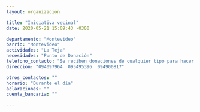 ```yaml
---
layout: organizacion

title: "Iniciativa vecinal"
date: 2020-05-21 15:09:43 -0300

departamento: "Montevideo"
barrio: "Montevideo"
actividades: "La Teja"
necesidades: "Punto de Donación"
telefono_contacto: "Se reciben donaciones de cualquier tipo para hacer olla popular"
direccion: "094097964  095495396  094900817"

otros_contactos: ""
horario: "Durante el día"
aclaraciones: ""
cuenta_bancaria: ""

---
```

